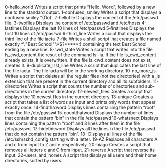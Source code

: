 0-hello_world Writes a script that prints “Hello, World”, followed by a new line to the standard output.
1-confused_smiley Writes a script that displays a confused smiley "(Ôo)'.
2-hellofile Displays the content of the /etc/passwd file.
3-twofiles Displays the content of /etc/passwd and /etc/hosts
4-lastlines Displays the last 10 lines of /etc/passwd
5-firstlines Displays the first 10 lines of /etc/passwd
6-third_line Writes a script that displays the third line of the file iacta.
7-file Writes a shell script that creates a file named exactly \*\\'"Best School"\'\\*$\?\*\*\*\*\*:) containing the text Best School ending by a new line.
8-cwd_state Writes a script that writes into the file ls_cwd_content the result of the command ls -la. If the file ls_cwd_content already exists, it is overwritten. If the file ls_cwd_content does not exist, creates it.
9-duplicate_last_line Writes a script that duplicates the last line of the file iacta. The file iacta will be in the working directory.
10-no_more_js Writes a script that deletes all the regular files (not the directories) with a .js extension that are present in the current directory and all its subfolders.
11-directories Writes a script that counts the number of directories and sub-directories in the current directory.
12-newest_files Creates a script that displays the 10 newest files in the current directory.
13-unique Creates a script that takes a list of words as input and prints only words that appear exactly once.
14-findthatword Displays lines containing the pattern “root” from the file /etc/passwd
15-countthatword Displays the number of lines that contain the pattern “bin” in the file /etc/passwd
16-whatsnext Displays lines containing the pattern “root” and 3 lines after them in the file /etc/passwd.
17-hidethisword Displays all the lines in the file /etc/passwd that do not contain the pattern “bin”.
18- Displays all lines of the file /etc/ssh/sshd_config starting with a letter.
19-AZ Replaces all characters A and c from input to Z and e respectively.
20-hiago Creates a script that removes all letters c and C from input.
21-reverse A script that reverse its input.
22-users_and_homes A script that displays all users and their home directories, sorted by users.
